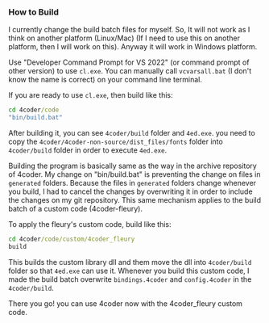 ### How to Build

I currently change the build batch files for myself. So, It will not work as I think on another platform (Linux/Mac) (If I need to use this on another platform, then I will work on this). Anyway it will work in Windows platform.

Use "Developer Command Prompt for VS 2022" (or command prompt of other version) to use `cl.exe`. You can manually call `vcvarsall.bat` (I don't know the name is correct) on your command line terminal.

If you are ready to use `cl.exe`, then build like this:

```bat
cd 4coder/code
"bin/build.bat"
```

After building it, you can see `4coder/build` folder and `4ed.exe`. you need to copy the `4coder/4coder-non-source/dist_files/fonts` folder into `4coder/build` folder in order to execute `4ed.exe`. 

Building the program is basically same as the way in the archive repository of 4coder. My change on "bin/build.bat" is preventing the change on files in `generated` folders. Because the files in `generated` folders change whenever you build, I had to cancel the changes by overwriting it in order to include the changes on my git repository. This same mechanism applies to the build batch of a custom code (4coder-fleury).

To apply the fleury's custom code, build like this:

```bat
cd 4coder/code/custom/4coder_fleury
build
```

This builds the custom library dll and them move the dll into `4coder/build` folder so that `4ed.exe` can use it. Whenever you build this custom code, I made the build batch overwrite `bindings.4coder` and `config.4coder` in the `4coder/build`. 

There you go! you can use 4coder now with the 4coder_fleury custom code.